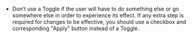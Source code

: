 - Don’t use a Toggle if the user will have to do something else or go somewhere else in order to experience its effect. If any extra step is required for changes to be effective, you should use a checkbox and corresponding "Apply" button instead of a Toggle.